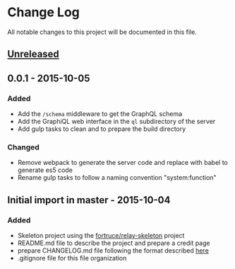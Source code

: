 # Change Log
All notable changes to this project will be documented in this file.

## [Unreleased][unreleased]

## 0.0.1 - 2015-10-05
### Added
- Add the `/schema` middleware to get the GraphQL schema
- Add the GraphiQL web interface in the `ql` subdirectory of the server
- Add gulp tasks to clean and to prepare the build directory

### Changed
- Remove webpack to generate the server code and replace with babel to generate es5 code
- Rename gulp tasks to follow a naming convention "system:function"

## Initial import in master - 2015-10-04
### Added
- Skeleton project using the [fortruce/relay-skeleton](https://github.com/fortruce/relay-skeleton) project
- README.md file to describe the project and prepare a credit page
- prepare CHANGELOG.md file following the format described [here](http://keepachangelog.com/)
- .gitignore file for this file organization


[unreleased]: https://github.com/pcarion/graphql-relay-authentication/compare/compare/0.0.1...HEAD